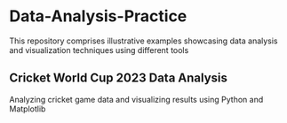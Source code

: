# Data-Analysis-Practice
This repository comprises illustrative examples showcasing data analysis and visualization techniques using different tools

## Cricket World Cup 2023 Data Analysis
Analyzing cricket game data and visualizing results using Python and Matplotlib 
